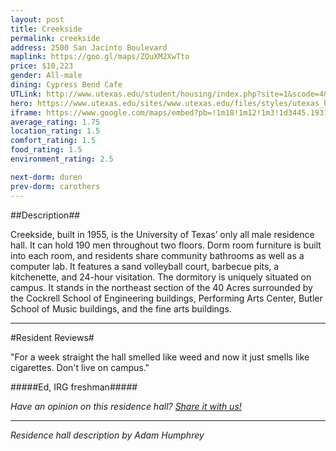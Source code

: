```yaml
---
layout: post
title: Creekside
permalink: creekside
address: 2500 San Jacinto Boulevard
maplink: https://goo.gl/maps/ZQuXM2XwTto
price: $10,223
gender: All-male
dining: Cypress Bend Cafe
UTLink: http://www.utexas.edu/student/housing/index.php?site=1&scode=4&id=146
hero: https://www.utexas.edu/sites/www.utexas.edu/files/styles/utexas_hero_photo_image/public/hero-photos/maincampus_hero.jpg?itok=i1E3qQY4
iframe: https://www.google.com/maps/embed?pb=!1m18!1m12!1m3!1d3445.1931853803994!2d-97.73561298487597!3d30.28856151395393!2m3!1f0!2f0!3f0!3m2!1i1024!2i768!4f13.1!3m3!1m2!1s0x8644b585286671bd%3A0x62dde5a191bbcedf!2sCreekside+Residence+Hall!5e0!3m2!1sen!2sus!4v1472585127965
average_rating: 1.75
location_rating: 1.5
comfort_rating: 1.5
food_rating: 1.5
environment_rating: 2.5

next-dorm: duren
prev-dorm: carothers
---
```


##Description##

Creekside, built in 1955, is the University of Texas’ only all male residence hall. It can hold 190 men throughout two floors. Dorm room furniture is built into each room, and residents share community bathrooms as well as a computer lab. It features a sand volleyball court, barbecue pits, a kitchenette, and 24-hour visitation. The dormitory is uniquely situated on campus. It stands in the northeast section of the 40 Acres surrounded by the Cockrell School of Engineering buildings, Performing Arts Center, Butler School of Music buildings, and the fine arts buildings.

---

#Resident Reviews#

"For a week straight the hall smelled like weed and now it just smells like cigarettes. Don't live on campus."

#####Ed, IRG freshman#####

_Have an opinion on this residence hall? [Share it with us!](https://goo.gl/forms/2FQQ17t7YAfFhlZT2)_

---

_Residence hall description by Adam Humphrey_